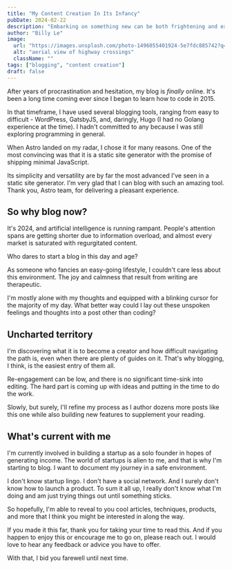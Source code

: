 ```yaml
---
title: "My Content Creation In Its Infancy"
pubDate: 2024-02-22
description: "Embarking on something new can be both frightening and exciting. In my case, it's a mix of both. Creating content involves putting myself out there for the world to see. I'm starting small with the hope that it will blossom into a consistent flow of creativity. In this post, I share my thoughts on the reasons behind the existence of this blog."
author: "Billy Le"
image:
  url: "https://images.unsplash.com/photo-1496055401924-5e7fdc885742?q=80&w=1974&auto=format&fit=crop&ixlib=rb-4.0.3&ixid=M3wxMjA3fDB8MHxwaG90by1wYWdlfHx8fGVufDB8fHx8fA%3D%3D"
  alt: "aerial view of highway crossings"
  className: ""
tags: ["blogging", "content creation"]
draft: false
---
```


After years of procrastination and hesitation, my blog is _finally_ online. It's been a long time coming ever since I began to learn how to code in 2015.

In that timeframe, I have used several blogging tools, ranging from easy to difficult - WordPress, GatsbyJS, and, daringly, Hugo (I had no Golang experience at the time). I hadn't committed to any because I was still exploring programming in general.

When Astro landed on my radar, I chose it for many reasons. One of the most convincing was that it is a static site generator with the promise of shipping minimal JavaScript.

Its simplicity and versatility are by far the most advanced I've seen in a static site generator. I'm very glad that I can blog with such an amazing tool. Thank you, Astro team, for delivering a pleasant experience.

## So why blog now?

It's 2024, and artificial intelligence is running rampant. People's attention spans are getting shorter due to information overload, and almost every market is saturated with regurgitated content.

Who dares to start a blog in this day and age?

As someone who fancies an easy-going lifestyle, I couldn't care less about this environment. The joy and calmness that result from writing are therapeutic.

I'm mostly alone with my thoughts and equipped with a blinking cursor for the majority of my day. What better way could I lay out these unspoken feelings and thoughts into a post other than coding?

## Uncharted territory

I'm discovering what it is to become a creator and how difficult navigating the path is, even when there are plenty of guides on it. That's why blogging, I think, is the easiest entry of them all.

Re-engagement can be low, and there is no significant time-sink into editing. The hard part is coming up with ideas and putting in the time to do the work.

Slowly, but surely, I'll refine my process as I author dozens more posts like this one while also building new features to supplement your reading.

## What's current with me

I'm currently involved in building a startup as a solo founder in hopes of generating income. The world of startups is alien to me, and that is why I'm starting to blog. I want to document my journey in a safe environment.

I don't know startup lingo. I don't have a social network. And I surely don't know how to launch a product. To sum it all up, I really don't know what I'm doing and am just trying things out until something sticks.

So hopefully, I'm able to reveal to you cool articles, techniques, products, and more that I think you might be interested in along the way.

If you made it this far, thank you for taking your time to read this. And if you happen to enjoy this or encourage me to go on, please reach out. I would love to hear any feedback or advice you have to offer.

With that, I bid you farewell until next time.
